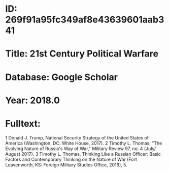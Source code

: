 # ID: 269f91a95fc349af8e43639601aab341
# Title: 21st Century Political Warfare
# Database: Google Scholar
# Year: 2018.0
# Fulltext:
1 Donald J. Trump, National Security Strategy of the United States of America (Washington, DC: White House, 2017).
2 Timothy L. Thomas, "The Evolving Nature of Russia's Way of War," Military Review 97, no.
4 (July/ August 2017).
3 Timothy L. Thomas, Thinking Like a Russian Officer: Basic Factors and Contemporary Thinking on the Nature of War (Fort Leavenworth, KS: Foreign Military Studies Office, 2016), 5.